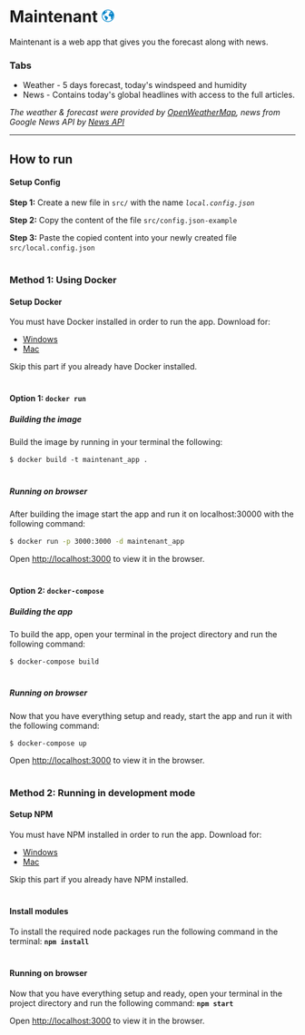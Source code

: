 # Maintenant <img src="https://github.com/RandHood/Maintenant/blob/master/public/logo.ico" width="23" alt="Logo">

Maintenant is a web app that gives you the forecast along with news.

### Tabs

* Weather - 5 days forecast, today's windspeed and humidity
* News - Contains today's global headlines with access to the full articles.

*The weather & forecast were provided by [OpenWeatherMap](https://openweathermap.org), news from Google News API by [News API](https://newsapi.org/)*

---

## How to run

#### Setup Config

**Step 1:** Create a new file in `src/` with the name *`local.config.json`*

**Step 2:** Copy the content of the file `src/config.json-example`

**Step 3:** Paste the copied content into your newly created file `src/local.config.json`

#

### Method 1: Using Docker

#### Setup Docker

You must have Docker installed in order to run the app. Download for:
* [Windows](https://store.docker.com/editions/community/docker-ce-desktop-windows)
* [Mac](https://store.docker.com/editions/community/docker-ce-desktop-mac)

Skip this part if you already have Docker installed.

#

#### Option 1: `docker run`

##### Building the image

Build the image by running in your terminal the following:

```
$ docker build -t maintenant_app .
```

#

##### Running on browser

After building the image start the app and run it on localhost:30000 with the following command:
```cmd
$ docker run -p 3000:3000 -d maintenant_app
```

Open [http://localhost:3000](http://localhost:3000) to view it in the browser.

#

#### Option 2: `docker-compose`

##### Building the app

To build the app, open your terminal in the project directory and run the following command:

```
$ docker-compose build
```

#

##### Running on browser

Now that you have everything setup and ready, start the app and run it with the following command:
```
$ docker-compose up
```

Open [http://localhost:3000](http://localhost:3000) to view it in the browser.

#

### Method 2: Running in development mode

#### Setup NPM

You must have NPM installed in order to run the app. Download for:
* [Windows](https://nodejs.org/dist/v10.14.1/node-v10.14.1-x86.msi)
* [Mac](https://nodejs.org/dist/v10.14.1/node-v10.14.1.pkg)

Skip this part if you already have NPM installed.

#

#### Install modules

To install the required node packages run the following command in the terminal:
**`npm install`**

#

#### Running on browser

Now that you have everything setup and ready, open your terminal in the project directory and run the following command: **`npm start`**

Open [http://localhost:3000](http://localhost:3000) to view it in the browser.
